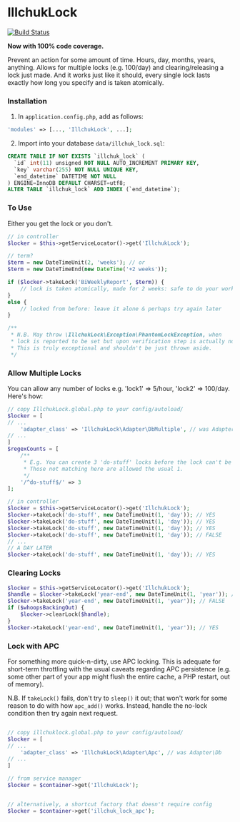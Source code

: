 # IllchukLock

[![Build Status](https://travis-ci.org/dillchuk/illchuk-locker.svg?branch=master)](https://travis-ci.org/dillchuk/illchuk-locker)

**Now with 100% code coverage.**

Prevent an action for some amount of time.  Hours, day, months, years, anything.
Allows for multiple locks (e.g. 100/day) and clearing/releasing a lock just made.
And it works just like it should, every single lock lasts exactly how long you
specify and is taken atomically.

### Installation
1. In `application.config.php`, add as follows:

```PHP
'modules' => [..., 'IllchukLock', ...];
```

2. Import into your database `data/illchuk_lock.sql`:
```SQL
CREATE TABLE IF NOT EXISTS `illchuk_lock` (
  `id` int(11) unsigned NOT NULL AUTO_INCREMENT PRIMARY KEY,
  `key` varchar(255) NOT NULL UNIQUE KEY,
  `end_datetime` DATETIME NOT NULL
) ENGINE=InnoDB DEFAULT CHARSET=utf8;
ALTER TABLE `illchuk_lock` ADD INDEX (`end_datetime`);
```


### To Use

Either you get the lock or you don't.

```PHP
// in controller
$locker = $this->getServiceLocator()->get('IllchukLock');

// term?
$term = new DateTimeUnit(2, 'weeks'); // or
$term = new DateTimeEnd(new DateTime('+2 weeks'));

if ($locker->takeLock('BiWeeklyReport', $term)) {
    // lock is taken atomically, made for 2 weeks: safe to do your work
}
else {
    // locked from before: leave it alone & perhaps try again later
}

/**
 * N.B. May throw \IllchukLock\Exception\PhantomLockException, when
 * lock is reported to be set but upon verification step is actually not.
 * This is truly exceptional and shouldn't be just thrown aside.
 */
```


### Allow Multiple Locks
You can allow any number of locks e.g. 'lock1' => 5/hour, 'lock2' => 100/day.  Here's how:

```PHP
// copy IllchukLock.global.php to your config/autoload/
$locker = [
// ...
    'adapter_class' => 'IllchukLock\Adapter\DbMultiple', // was Adapter\Db
// ...
]
$regexCounts = [
    /**
     * E.g. You can create 3 'do-stuff' locks before the lock can't be taken.
     * Those not matching here are allowed the usual 1.
     */
    '/^do-stuff$/' => 3
];

// in controller
$locker = $this->getServiceLocator()->get('IllchukLock');
$locker->takeLock('do-stuff', new DateTimeUnit(1, 'day')); // YES
$locker->takeLock('do-stuff', new DateTimeUnit(1, 'day')); // YES
$locker->takeLock('do-stuff', new DateTimeUnit(1, 'day')); // YES
$locker->takeLock('do-stuff', new DateTimeUnit(1, 'day')); // FALSE
// ...
// A DAY LATER
$locker->takeLock('do-stuff', new DateTimeUnit(1, 'day')); // YES
```

### Clearing Locks

```PHP
$locker = $this->getServiceLocator()->get('IllchukLock');
$handle = $locker->takeLock('year-end', new DateTimeUnit(1, 'year')); // YES
$locker->takeLock('year-end', new DateTimeUnit(1, 'year')); // FALSE
if ($whoopsBackingOut) {
    $locker->clearLock($handle);
}
$locker->takeLock('year-end', new DateTimeUnit(1, 'year')); // YES
```


### Lock with APC

For something more quick-n-dirty, use APC locking. This is adequate
for short-term throttling with the usual caveats regarding APC persistence
(e.g. some other part of your app might flush the entire cache, a PHP restart, out of memory).

N.B. If `takeLock()` fails, don't try to `sleep()` it out;
that won't work for some reason to do with how `apc_add()` works.
Instead, handle the no-lock condition then try again next request.

```PHP

// copy illchuklock.global.php to your config/autoload/
$locker = [
// ...
    'adapter_class' => 'IllchukLock\Adapter\Apc', // was Adapter\Db
// ...
]

// from service manager
$locker = $container->get('IllchukLock');


// alternatively, a shortcut factory that doesn't require config
$locker = $container->get('illchuk_lock_apc');

```
